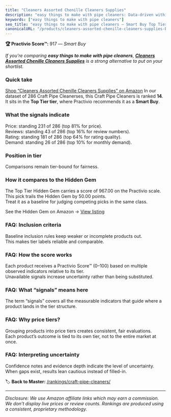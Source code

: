 ```yaml
---
title: "Cleaners Assorted Chenille Cleaners Supplies"
description: "easy things to make with pipe cleaners: Data-driven within Top Tier ranking using the Practivio Score™. Positioned by quality, value, demand, findability, mome…"
keywords: ["easy things to make with pipe cleaners"]
seo_title: "easy things to make with pipe cleaners — Smart Buy Top Tier (2025)"
canonicalURL: "/products/cleaners-assorted-chenille-cleaners-supplies-B09WF7V6G1/"
---
```


**🏆 Practivio Score™:** 917 — _Smart Buy_


*If you're comparing **easy things to make with pipe cleaners**, **[Cleaners Assorted Chenille Cleaners Supplies](https://www.amazon.com/dp/B09WF7V6G1?tag=practivio-20)** is a strong alternative to put on your shortlist.*
### Quick take
[Shop “Cleaners Assorted Chenille Cleaners Supplies” on Amazon](https://www.amazon.com/dp/B09WF7V6G1?tag=practivio-20)
In our dataset of 286 Craft Pipe Cleanerses, this Craft Pipe Cleaners is ranked **14**.  
It sits in the **Top Tier tier**, where Practivio recommends it as a **Smart Buy**.

### What the signals indicate
Price: standing 231 of 286 (top 81% for price).  
Reviews: standing 43 of 286 (top 16% for review numbers).  
Rating: standing 181 of 286 (top 64% for rating quality).  
Demand: standing 26 of 286 (top 10% for monthly demand).

### Position in tier
Comparisons remain tier-bound for fairness.

### How it compares to the Hidden Gem
The Top Tier Hidden Gem carries a score of 967.00 on the Practivio scale.  
This pick trails the Hidden Gem by 50.00 points.  
Treat it as a baseline for judging competing picks in the same class.  

See the Hidden Gem on Amazon → [View listing](https://www.amazon.com/dp/B07ZG6JY5J?tag=practivio-20)

### FAQ: Inclusion criteria
Baseline inclusion rules keep weaker or incomplete products out.  
This makes tier labels reliable and comparable.

### FAQ: How the score works
Each product receives a Practivio Score™ (0–100) based on multiple observed indicators relative to its tier.  
Unavailable signals increase uncertainty rather than being substituted.

### FAQ: What “signals” means here
The term “signals” covers all the measurable indicators that guide where a product lands in the tier structure.

### FAQ: Why price tiers?
Grouping products into price tiers creates consistent, fair evaluations.  
Each product’s outcome is tied to its own tier, not to the entire market at once.

### FAQ: Interpreting uncertainty
Confidence notes and evidence depth indicate the level of uncertainty.  
When gaps exist, results lean cautious instead of filled-in.


🏷️ **Back to Master:** [/rankings/craft-pipe-cleaners/](/rankings/craft-pipe-cleaners/)

---
_Disclosure: We use Amazon affiliate links which may earn a commission. We don’t display live prices or review counts. Rankings are produced using a consistent, proprietary methodology._
